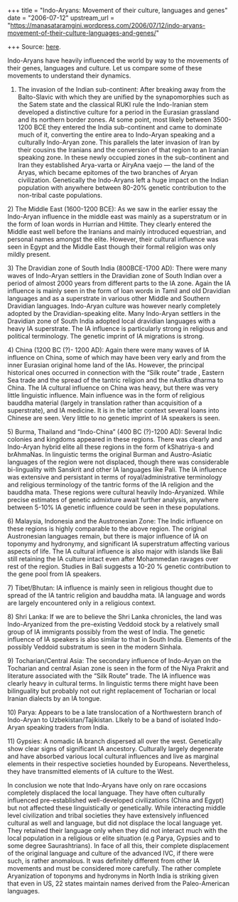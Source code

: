 +++
title = "Indo-Aryans: Movement of their culture, languages and genes"
date = "2006-07-12"
upstream_url = "https://manasataramgini.wordpress.com/2006/07/12/indo-aryans-movement-of-their-culture-languages-and-genes/"

+++
Source: [here](https://manasataramgini.wordpress.com/2006/07/12/indo-aryans-movement-of-their-culture-languages-and-genes/).

Indo-Aryans have heavily influenced the world by way to the movements of their genes, languages and culture. Let us compare some of these movements to understand their dynamics.  
1) The invasion of the Indian sub-continent: After breaking away from the Balto-Slavic with which they are unified by the synapomorphies such as the Satem state and the classical RUKI rule the Indo-Iranian stem developed a distinctive culture for a period in the Eurasian grassland and its northern border zones. At some point, most likely between 3500-1200 BCE they entered the India sub-continent and came to dominate much of it, converting the entire area to Indo-Aryan speaking and a culturally Indo-Aryan zone. This parallels the later invasion of Iran by their cousins the Iranians and the conversion of that region to an Iranian speaking zone. In these newly occupied zones in the sub-continent and Iran they established Arya-varta or AiryAna vaejo — the land of the Aryas, which became epitomes of the two branches of Aryan civilization. Genetically the Indo-Aryans left a huge impact on the Indian population with anywhere between 80-20% genetic contribution to the non-tribal caste populations.

2\) The Middle East (1600-1200 BCE): As we saw in the earlier essay the Indo-Aryan influence in the middle east was mainly as a superstratum or in the form of loan words in Hurrian and Hittite. They clearly entered the Middle east well before the Iranians and mainly introduced equestrian, and personal names amongst the elite. However, their cultural influence was seen in Egypt and the Middle East though their formal religion was only mildly present.

3\) The Dravidian zone of South India (800BCE-1700 AD): There were many waves of Indo-Aryan settlers in the Dravidian zone of South Indian over a period of almost 2000 years from different parts to the IA zone. Again the IA influence is mainly seen in the form of loan words in Tamil and old Dravidian languages and as a superstrate in various other Middle and Southern Dravidian languages. Indo-Aryan culture was however nearly completely adopted by the Dravidian-speaking elite. Many Indo-Aryan settlers in the Dravidian zone of South India adopted local dravidian languages with a heavy IA superstrate. The IA influence is particularly strong in religious and political terminology. The genetic imprint of IA migrations is strong.

4\) China (1200 BC (?)- 1200 AD): Again there were many waves of IA influence on China, some of which may have been very early and from the inner Eurasian original home land of the IAs. However, the principal historical ones occurred in connection with the “Silk route” trade , Eastern Sea trade and the spread of the tantric religion and the nAstIka dharma to China. The IA cultural influence on China was heavy, but there was very little linguistic influence. Main influence was in the form of religious bauddha material (largely in translation rather than acquisition of a superstrate), and IA medicine. It is in the latter context several loans into Chinese are seen. Very little to no genetic imprint of IA speakers is seen.

5\) Burma, Thailand and “Indo-China” (400 BC (?)-1200 AD): Several Indic colonies and kingdoms appeared in these regions. There was clearly and Indo-Aryan hybrid elite all these regions in the form of kShatriya-s and brAhmaNas. In linguistic terms the original Burman and Austro-Asiatic languages of the region were not displaced, though there was considerable bi-linguality with Sanskrit and other IA languages like Pali. The IA influence was extensive and persistant in terms of royal/administrative terminology and religious terminology of the tantric forms of the IA religion and the bauddha mata. These regions were cultural heavily Indo-Aryanized. While precise estimates of genetic admixture await further analysis, anywhere between 5-10% IA genetic influence could be seen in these populations.

6\) Malaysia, Indonesia and the Austronesian Zone: The Indic influence on these regions is highly comparable to the above region. The original Austronesian languages remain, but there is major influence of IA on toponymy and hydronymy, and significant IA superstratum affecting various aspects of life. The IA cultural influence is also major with islands like Bali still retaining the IA culture intact even after Mohammedan ravages over rest of the region. Studies in Bali suggests a 10-20 % genetic contribution to the gene pool from IA speakers.

7\) Tibet/Bhutan: IA influence is mainly seen in religious thought due to spread of the IA tantric religion and bauddha mata. IA language and words are largely encountered only in a religious context.

8\) Shri Lanka: If we are to believe the Shri Lanka chronicles, the land was Indo-Aryanized from the pre-existing Veddoid stock by a relatively small group of IA immigrants possibly from the west of India. The genetic influence of IA speakers is also similar to that in South India. Elements of the possibly Veddoid substratum is seen in the modern Sinhala.

9\) Tocharian/Central Asia: The secondary influence of Indo-Aryan on the Tocharian and central Asian zone is seen in the form of the Niya Prakrit and literature associated with the “Silk Route” trade. The IA influence was clearly heavy in cultural terms. In linguistic terms there might have been bilinguality but probably not out right replacement of Tocharian or local Iranian dialects by an IA tongue.

10\) Parya: Appears to be a late translocation of a Northwestern branch of Indo-Aryan to Uzbekistan/Tajikistan. LIkely to be a band of isolated Indo-Aryan speaking traders from India.

11\) Gypsies: A nomadic IA branch dispersed all over the west. Genetically show clear signs of significant IA ancestory. Culturally largely degenerate and have absorbed various local cultural influences and live as marginal elements in their respective societies hounded by Europeans. Nevertheless, they have transmitted elements of IA culture to the West.

In conclusion we note that Indo-Aryans have only on rare occasions completely displaced the local language. They have often culturally influenced pre-established well-developed civilizations (China and Egypt) but not affected these linguistically or genetically. While interacting middle level civilization and tribal societies they have extensively influenced cultural as well and language, but did not displace the local language yet. They retained their language only when they did not interact much with the local population in a religious or elite situation (e.g Parya, Gypsies and to some degree Saurashtrians). In face of all this, their complete displacement of the original language and culture of the advanced IVC, if there were such, is rather anomalous. It was definitely different from other IA movements and must be considered more carefully. The rather complete Aryanization of toponyms and hydronyms in North India is striking given that even in US, 22 states maintain names derived from the Paleo-American languages.

